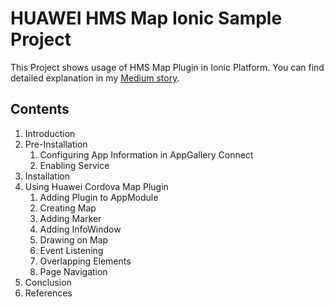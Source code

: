 # HUAWEI HMS Map Ionic Sample Project 
This Project shows usage of HMS Map Plugin in Ionic Platform. You can find detailed explanation in my [Medium story](https://medium.com/@tolunaykatirci/huawei-cordova-map-plugin-in-ionic-e0ab93f3dfe).

## Contents
1. Introduction
2. Pre-Installation
    1. Configuring App Information in AppGallery Connect
    2. Enabling Service
3. Installation
4. Using Huawei Cordova Map Plugin
    1. Adding Plugin to AppModule
    2. Creating Map
    3. Adding Marker
    4. Adding InfoWindow
    5. Drawing on Map
    6. Event Listening
    7. Overlapping Elements
    8. Page Navigation
5. Conclusion
6. References

